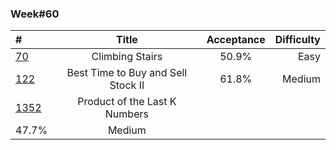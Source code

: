 
### Week#60

| # | Title | Acceptance | Difficulty
| :------------ |:---------------:| :-----:| -----:|
| [70](https://leetcode.com/problems/climbing-stairs/) | Climbing Stairs | 50.9% | Easy |
| [122](https://leetcode.com/problems/best-time-to-buy-and-sell-stock-ii/) | Best Time to Buy and Sell Stock II | 61.8% | Medium |
| [1352](https://leetcode.com/problems/product-of-the-last-k-numbers/) | Product of the Last K Numbers
 | 47.7% | Medium |
